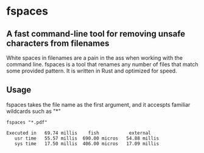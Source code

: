 # fspaces
## A fast command-line tool for removing unsafe characters from filenames

White spaces in filenames are a pain in the ass when working with the command line. fspaces is a tool that 
renames any number of files that match some provided pattern. It is written in Rust and optimized for speed.

## Usage

fspaces takes the file name as the first argument, and it accespts familiar wildcards such as "*"
```
fspaces "*.pdf"
```
```
Executed in   69.74 millis    fish           external 
   usr time   55.57 millis  690.00 micros   54.88 millis 
   sys time   17.50 millis  406.00 micros   17.09 millis 
```
